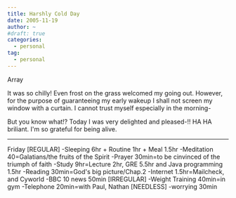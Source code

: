 ```yaml
---
title: Harshly Cold Day
date: 2005-11-19
author: ~
#draft: true
categories:
  - personal
tag:
  - personal
---
```




Array

It was so chilly!
Even frost on the grass welcomed my going out.
However, for the purpose of guaranteeing my early wakeup 
I shall not screen my window with a curtain.
I cannot trust myself especially in the morning-

But you know what!?
Today I was very delighted and pleased-!!
HA HA 
briliant.
I'm so grateful for being alive.

-------
Friday
[REGULAR]
-Sleeping 6hr + Routine 1hr + Meal 1.5hr
-Meditation 40=Galatians/the fruits of the Spirit
-Prayer 30min=to be cinvinced of the triumph of faith
-Study 9hr=Lecture 2hr, GRE 5.5hr and Java programming 1.5hr
-Reading 30min=God's big picture/Chap.2
-Internet 1.5hr=Mailcheck, and Cyworld
-BBC 10 news 50min
[IRREGULAR]
-Weight Training 40min=in gym
-Telephone 20min=with Paul, Nathan
[NEEDLESS]
-worrying 30min


 






